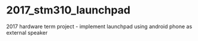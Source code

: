 # 2017_stm310_launchpad
2017 hardware term project - implement launchpad using android phone as external speaker
